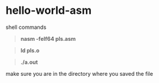 # hello-world-asm

shell commands

> **nasm -felf64 pls.asm**

> **ld pls.o**

> **./a.out**

make sure you are in the directory where you saved the file
